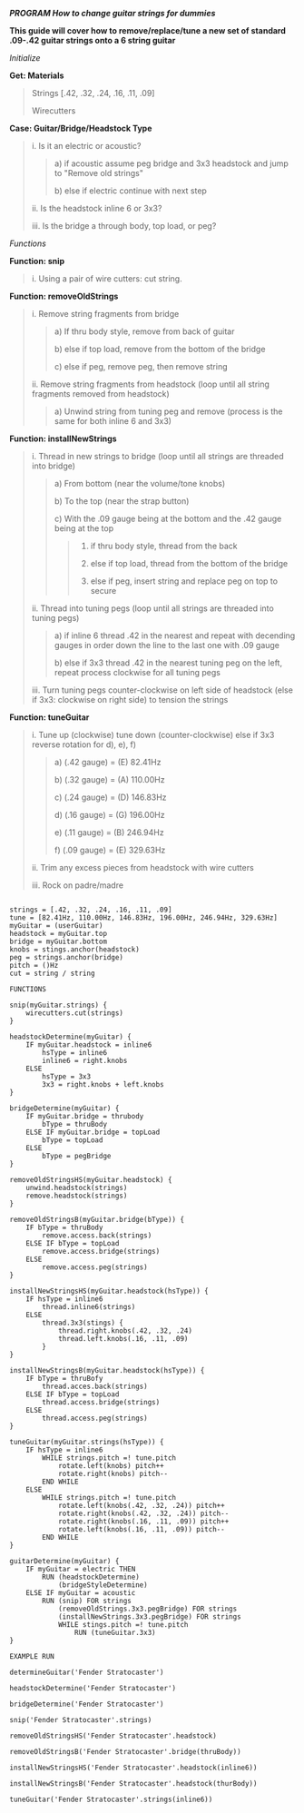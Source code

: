 ***PROGRAM How to change guitar strings for dummies***

**This guide will cover how to remove/replace/tune a new set of standard .09-.42 guitar strings onto a 6 string guitar**

*Initialize*

**Get: Materials**

>Strings [.42, .32, .24, .16, .11, .09]
>
>Wirecutters

**Case: Guitar/Bridge/Headstock Type**

> i. Is it an electric or acoustic?
> 
>> a) if acoustic assume peg bridge and 3x3 headstock and jump to "Remove old strings"
>> 
>> b) else if electric continue with next step
>> 
> ii. Is the headstock inline 6 or 3x3?
> 
> iii. Is the bridge a through body, top load, or peg?

*Functions*

**Function: snip**

> i. Using a pair of wire cutters: cut string.
> 

**Function: removeOldStrings**

> i. Remove string fragments from bridge
> 
>> a) If thru body style, remove from back of guitar
>> 
>> b) else if top load, remove from the bottom of the bridge
>> 
>> c) else if peg, remove peg, then remove string
>> 
> ii. Remove string fragments from headstock (loop until all string fragments removed from headstock)
> 
>> a) Unwind string from tuning peg and remove (process is the same for both inline 6 and 3x3)

**Function: installNewStrings**

> i. Thread in new strings  to bridge (loop until all strings are threaded into bridge)
> 
>> a) From bottom (near the volume/tone knobs) 
>> 
>> b) To the top (near the strap button) 
>> 
>> c) With the .09 gauge being at the bottom and the .42 gauge being at the top
>> 
>>> 1) if thru body style, thread from the back
>>> 
>>> 2) else if top load, thread from the bottom of the bridge
>>> 
>>> 3) else if peg, insert string and replace peg on top to secure
>>> 
> ii. Thread into tuning pegs (loop until all strings are threaded into tuning pegs)
> 
>> a) if inline 6 thread .42 in the nearest and repeat with decending gauges in order down the line to the last one with .09 gauge
>> 
>> b) else if 3x3 thread .42 in the nearest tuning peg on the left, repeat process clockwise for all tuning pegs
>> 
> iii. Turn tuning pegs counter-clockwise on left side of headstock (else if 3x3: clockwise on right side) to tension the strings

**Function: tuneGuitar**

> i. Tune up (clockwise) tune down (counter-clockwise) else if 3x3 reverse rotation for d), e), f)
> 
>> a) (.42 gauge) = (E) 82.41Hz
>> 
>> b) (.32 gauge) = (A) 110.00Hz
>> 
>> c) (.24 gauge) = (D) 146.83Hz
>> 
>> d) (.16 gauge) = (G) 196.00Hz
>> 
>> e) (.11 gauge) = (B) 246.94Hz
>> 
>> f) (.09 gauge) = (E) 329.63Hz
>> 
> ii. Trim any excess pieces from headstock with wire cutters
> 
> iii. Rock on padre/madre

```VARIABLES

strings = [.42, .32, .24, .16, .11, .09]
tune = [82.41Hz, 110.00Hz, 146.83Hz, 196.00Hz, 246.94Hz, 329.63Hz]
myGuitar = (userGuitar)
headstock = myGuitar.top
bridge = myGuitar.bottom
knobs = stings.anchor(headstock)
peg = strings.anchor(bridge)
pitch = ()Hz
cut = string / string

FUNCTIONS

snip(myGuitar.strings) {
    wirecutters.cut(strings)
}

headstockDetermine(myGuitar) {
    IF myGuitar.headstock = inline6
        hsType = inline6
        inline6 = right.knobs
    ELSE 
        hsType = 3x3
        3x3 = right.knobs + left.knobs
}

bridgeDetermine(myGuitar) {
    IF myGuitar.bridge = thrubody
        bType = thruBody
    ELSE IF myGuitar.bridge = topLoad
        bType = topLoad
    ELSE
        bType = pegBridge
}

removeOldStringsHS(myGuitar.headstock) {
    unwind.headstock(strings)
    remove.headstock(strings)
}

removeOldStringsB(myGuitar.bridge(bType)) {
    IF bType = thruBody
        remove.access.back(strings)
    ELSE IF bType = topLoad
        remove.access.bridge(strings)
    ELSE 
        remove.access.peg(strings)
}

installNewStringsHS(myGuitar.headstock(hsType)) {
    IF hsType = inline6
        thread.inline6(strings)
    ELSE
        thread.3x3(stings) {
            thread.right.knobs(.42, .32, .24)
            thread.left.knobs(.16, .11, .09)
        }
}

installNewStringsB(myGuitar.headstock(hsType)) {
    IF bType = thruBofy
        thread.acces.back(strings)
    ELSE IF bType = topLoad
        thread.access.bridge(strings)
    ELSE 
        thread.access.peg(strings)
}

tuneGuitar(myGuitar.strings(hsType)) {
    IF hsType = inline6
        WHILE strings.pitch =! tune.pitch
            rotate.left(knobs) pitch++
            rotate.right(knobs) pitch--
        END WHILE
    ELSE
        WHILE strings.pitch =! tune.pitch
            rotate.left(knobs(.42, .32, .24)) pitch++
            rotate.right(knobs(.42, .32, .24)) pitch--
            rotate.right(knobs(.16, .11, .09)) pitch++
            rotate.left(knobs(.16, .11, .09)) pitch--
        END WHILE
}

guitarDetermine(myGuitar) {
    IF myGuitar = electric THEN
        RUN (headstockDetermine)
            (bridgeStyleDetermine)
    ELSE IF myGuitar = acoustic
        RUN (snip) FOR strings
            (removeOldStrings.3x3.pegBridge) FOR strings
            (installNewStrings.3x3.pegBridge) FOR strings
            WHILE stings.pitch =! tune.pitch
                RUN (tuneGuitar.3x3)
}

EXAMPLE RUN

determineGuitar('Fender Stratocaster')

headstockDetermine('Fender Stratocaster')

bridgeDetermine('Fender Stratocaster')

snip('Fender Stratocaster'.strings)

removeOldStringsHS('Fender Stratocaster'.headstock)

removeOldStringsB('Fender Stratocaster'.bridge(thruBody))

installNewStringsHS('Fender Stratocaster'.headstock(inline6))

installNewStringsB('Fender Stratocaster'.headstock(thurBody))

tuneGuitar('Fender Stratocaster'.strings(inline6))
```
